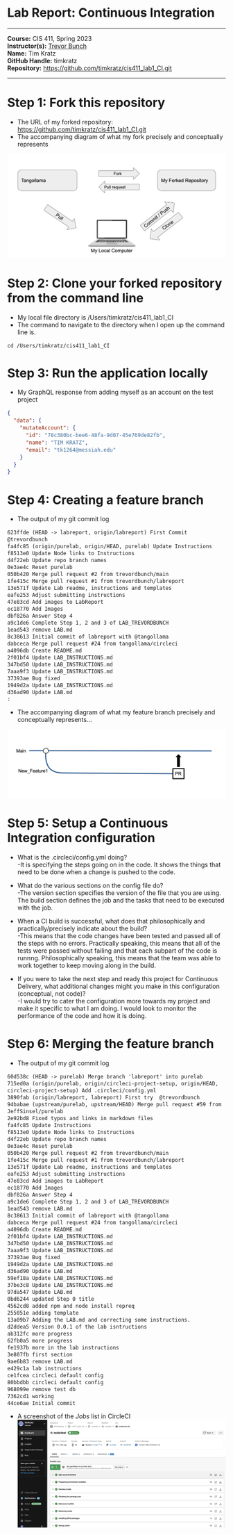 # Lab Report: Continuous Integration
___
**Course:** CIS 411, Spring 2023  
**Instructor(s):** [Trevor Bunch](https://github.com/trevordbunch)  
**Name:** Tim Kratz  
**GitHub Handle:** timkratz  
**Repository:** https://github.com/timkratz/cis411_lab1_CI.git  
___

# Step 1: Fork this repository
- The URL of my forked repository: https://github.com/timkratz/cis411_lab1_CI.git
- The accompanying diagram of what my fork precisely and conceptually represents
  
![CircleCI Success](../assets/Image2.jpg)

# Step 2: Clone your forked repository from the command line  
- My local file directory is /Users/timkratz/cis411_lab1_CI 
- The command to navigate to the directory when I open up the command line is.
```
cd /Users/timkratz/cis411_lab1_CI
```

# Step 3: Run the application locally
- My GraphQL response from adding myself as an account on the test project
``` json
{
  "data": {
    "mutateAccount": {
      "id": "78c380bc-bee6-48fa-9d07-45e769de82fb",
      "name": "TIM KRATZ",
      "email": "tk1264@messiah.edu"
    }
  }
}
```

# Step 4: Creating a feature branch
- The output of my git commit log
```
623ffde (HEAD -> labreport, origin/labreport) First Commit @trevordbunch
fa4fc85 (origin/purelab, origin/HEAD, purelab) Update Instructions
f8513e0 Update Node links to Instructions
d4f22eb Update repo branch names
0e3ae4c Reset purelab
050b420 Merge pull request #2 from trevordbunch/main
1fe415c Merge pull request #1 from trevordbunch/labreport
13e571f Update Lab readme, instructions and templates
eafe253 Adjust submitting instructions
47e83cd Add images to LabReport
ec18770 Add Images
dbf826a Answer Step 4
a9c1de6 Complete Step 1, 2 and 3 of LAB_TREVORDBUNCH
1ead543 remove LAB.md
8c38613 Initial commit of labreport with @tangollama
dabceca Merge pull request #24 from tangollama/circleci
a4096db Create README.md
2f01bf4 Update LAB_INSTRUCTIONS.md
347bd50 Update LAB_INSTRUCTIONS.md
7aaa9f3 Update LAB_INSTRUCTIONS.md
37393ae Bug fixed
1949d2a Update LAB_INSTRUCTIONS.md
d36ad90 Update LAB.md
:
```
- The accompanying diagram of what my feature branch precisely and conceptually represents...
  
![CircleCI Success](../assets/Image3.jpg)

# Step 5: Setup a Continuous Integration configuration
- What is the .circleci/config.yml doing?  
  -It is specifying the steps going on in the code. It shows the things that need to be done when a change is pushed to the code.  


- What do the various sections on the config file do?  
  -The version section specifies the version of the file that you are using. The build section defines the job and the tasks that need to be executed with the job. 
   

- When a CI build is successful, what does that philosophically and practically/precisely indicate about the build?  
  -This means that the code changes have been tested and passed all of the steps with no errors. Practically speaking, this means that all of the tests were passed without failing and that each subpart of the code is runnng. Philosophically speaking, this means that the team was able to work together to keep moving along in the build. 

- If you were to take the next step and ready this project for Continuous Delivery, what additional changes might you make in this configuration (conceptual, not code)?  
  -I would try to cater the configuration more towards my project and make it specific to what I am doing. I would look to monitor the performance of the code and how it is doing. 
   

# Step 6: Merging the feature branch
* The output of my git commit log
```
60d538c (HEAD -> purelab) Merge branch 'labreport' into purelab
715ed0a (origin/purelab, origin/circleci-project-setup, origin/HEAD, circleci-project-setup) Add .circleci/config.yml
3890fab (origin/labreport, labreport) First try  @trevordbunch
94babae (upstream/purelab, upstream/HEAD) Merge pull request #59 from JeffSinsel/purelab
2e92bd8 Fixed typos and links in markdown files
fa4fc85 Update Instructions
f8513e0 Update Node links to Instructions
d4f22eb Update repo branch names
0e3ae4c Reset purelab
050b420 Merge pull request #2 from trevordbunch/main
1fe415c Merge pull request #1 from trevordbunch/labreport
13e571f Update Lab readme, instructions and templates
eafe253 Adjust submitting instructions
47e83cd Add images to LabReport
ec18770 Add Images
dbf826a Answer Step 4
a9c1de6 Complete Step 1, 2 and 3 of LAB_TREVORDBUNCH
1ead543 remove LAB.md
8c38613 Initial commit of labreport with @tangollama
dabceca Merge pull request #24 from tangollama/circleci
a4096db Create README.md
2f01bf4 Update LAB_INSTRUCTIONS.md
347bd50 Update LAB_INSTRUCTIONS.md
7aaa9f3 Update LAB_INSTRUCTIONS.md
37393ae Bug fixed
1949d2a Update LAB_INSTRUCTIONS.md
d36ad90 Update LAB.md
59ef18a Update LAB_INSTRUCTIONS.md
37be3c8 Update LAB_INSTRUCTIONS.md
97da547 Update LAB.md
0bd6244 updated Step 0 title
4562cd8 added npm and node install repreq
255051e adding template
13a09b7 Adding the LAB.md and correcting some instructions.
d2ddea5 Version 0.0.1 of the lab isntructions
ab312fc more progress
62fb0a5 more progress
fe1937b more in the lab instructions
3e807fb first section
9ae6b83 remove LAB.md
e429c1a lab instructions
ce1fcea circleci default config
80bbdbb circleci default config
968099e remove test db
7362cd1 working
44ce6ae Initial commit
```

* A screenshot of the _Jobs_ list in CircleCI
![CircleCI Success](../assets/Jobs.jpg)

